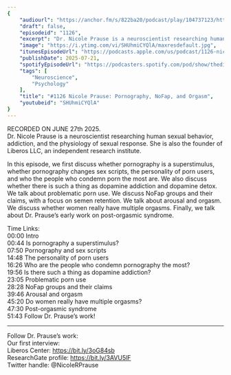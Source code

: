 ```yaml
---
{
	"audiourl": "https://anchor.fm/s/822ba20/podcast/play/104737123/https%3A%2F%2Fd3ctxlq1ktw2nl.cloudfront.net%2Fstaging%2F2025-5-27%2F221823c6-8752-58fe-fad2-79926f76ec51.m4a",
	"draft": false,
	"episodeid": "1126",
	"excerpt": "Dr. Nicole Prause is a neuroscientist researching human sexual behavior, addiction, and the physiology of sexual response. She is also the founder of Liberos LLC, an independent research institute.",
	"image": "https://i.ytimg.com/vi/SHUhmiCYQlA/maxresdefault.jpg",
	"itunesEpisodeUrl": "https://podcasts.apple.com/us/podcast/1126-nicole-prause-pornography-nofap-and-orgasm/id1451347236?i=1000718345615&uo=4",
	"publishDate": 2025-07-21,
	"spotifyEpisodeUrl": "https://podcasters.spotify.com/pod/show/thedissenter/episodes/1126-Nicole-Prause-Pornography--NoFap--and-Orgasm-e34qqt3",
	"tags": [
		"Neuroscience",
		"Psychology"
	],
	"title": "#1126 Nicole Prause: Pornography, NoFap, and Orgasm",
	"youtubeid": "SHUhmiCYQlA"
}
---
```

RECORDED ON JUNE 27th 2025.  
Dr. Nicole Prause is a neuroscientist researching human sexual behavior, addiction, and the physiology of sexual response. She is also the founder of Liberos LLC, an independent research institute.

In this episode, we first discuss whether pornography is a superstimulus, whether pornography changes sex scripts, the personality of porn users, and who the people who condemn porn the most are. We also discuss whether there is such a thing as dopamine addiction and dopamine detox. We talk about problematic porn use. We discuss NoFap groups and their claims, with a focus on semen retention. We talk about arousal and orgasm. We discuss whether women really have multiple orgasms. Finally, we talk about Dr. Prause’s early work on post-orgasmic syndrome.

Time Links:  
<time>00:00</time> Intro  
<time>00:44</time> Is pornography a superstimulus?  
<time>07:50</time> Pornography and sex scripts  
<time>14:48</time> The personality of porn users  
<time>16:26</time> Who are the people who condemn pornography the most?  
<time>19:56</time> Is there such a thing as dopamine addiction?  
<time>23:05</time> Problematic porn use  
<time>28:28</time> NoFap groups and their claims  
<time>39:46</time> Arousal and orgasm  
<time>45:20</time> Do women really have multiple orgasms?  
<time>47:30</time> Post-orgasmic syndrome  
<time>51:43</time> Follow Dr. Prause’s work!

---

Follow Dr. Prause’s work:  
Our first interview:   
Liberos Center: https://bit.ly/3oG84sb  
ResearchGate profile: https://bit.ly/3AVU5lF  
Twitter handle: @NicoleRPrause
